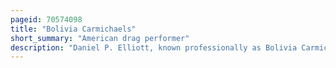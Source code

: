 ```yaml
---
pageid: 70574098
title: "Bolivia Carmichaels"
short_summary: "American drag performer"
description: "Daniel P. Elliott, known professionally as Bolivia Carmichaels, is an american Drag Performer based in Portland, Oregon. Since 1995, she has performed at Lgbt Establishments such as Cc Slaughters, Darcelle Xv Showplace, and the defunct Embers Avenue, and has also participated in many Community Events."
---
```

